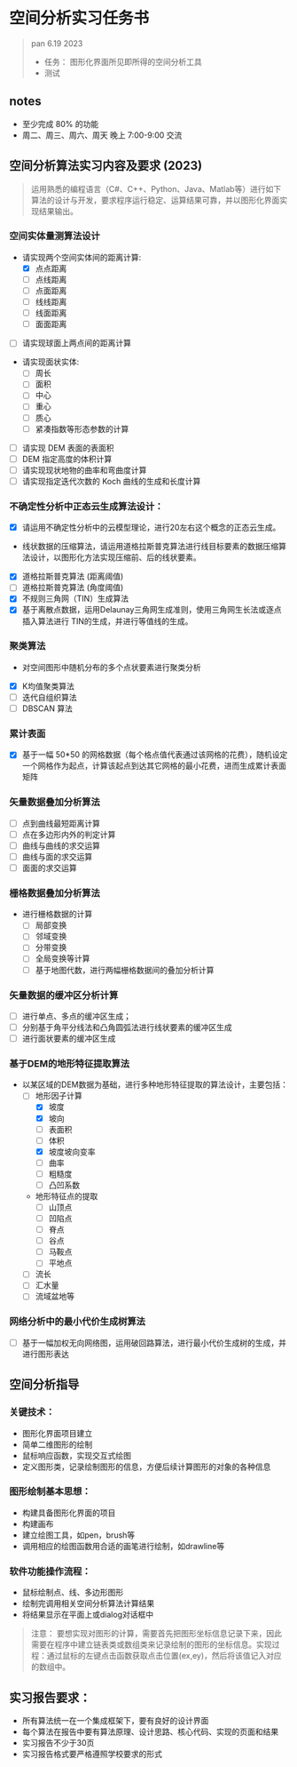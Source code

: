 # 空间分析实习任务书
> pan 6.19 2023
> - 任务： 图形化界面所见即所得的空间分析工具
> - 测试

## notes
- 至少完成 80% 的功能
- 周二、周三、周六、周天 晚上 7:00-9:00 交流

## 空间分析算法实习内容及要求 (2023)
> 运用熟悉的编程语言（C#、C++、Python、Java、Matlab等）进行如下算法的设计与开发，要求程序运行稳定、运算结果可靠，并以图形化界面实现结果输出。

### 空间实体量测算法设计

- 请实现两个空间实体间的距离计算:
  - [X] 点点距离
  - [ ] 点线距离
  - [ ] 点面距离
  - [ ] 线线距离
  - [ ] 线面距离
  - [ ] 面面距离
- [ ] 请实现球面上两点间的距离计算
- 请实现面状实体:
  - [ ] 周长
  - [ ] 面积
  - [ ] 中心
  - [ ] 重心
  - [ ] 质心
  - [ ] 紧凑指数等形态参数的计算
- [ ] 请实现 DEM 表面的表面积
- [ ] DEM 指定高度的体积计算
- [ ] 请实现现状地物的曲率和弯曲度计算
- [ ] 请实现指定迭代次数的 Koch 曲线的生成和长度计算

### 不确定性分析中正态云生成算法设计：
- [x] 请运用不确定性分析中的云模型理论，进行20左右这个概念的正态云生成。
- 线状数据的压缩算法，请运用道格拉斯普克算法进行线目标要素的数据压缩算法设计，以图形化方法实现压缩前、后的线状要素。
- [x] 道格拉斯普克算法 (距离阈值)
- [ ] 道格拉斯普克算法 (角度阈值)
- [x] 不规则三角网（TIN）生成算法
- [x] 基于离散点数据，运用Delaunay三角网生成准则，使用三角网生长法或逐点插入算法进行 TIN的生成，并进行等值线的生成。
### 聚类算法
- 对空间图形中随机分布的多个点状要素进行聚类分析
- [x] K均值聚类算法
- [ ] 迭代自组织算法
- [ ] DBSCAN 算法

### 累计表面
- [x] 基于一幅 50*50 的网格数据（每个格点值代表通过该网格的花费），随机设定一个网格作为起点，计算该起点到达其它网格的最小花费，进而生成累计表面矩阵

### 矢量数据叠加分析算法
- [ ] 点到曲线最短距离计算
- [ ] 点在多边形内外的判定计算
- [ ] 曲线与曲线的求交运算
- [ ] 曲线与面的求交运算
- [ ] 面面的求交运算
### 栅格数据叠加分析算法
- 进行栅格数据的计算
  - [ ] 局部变换
  - [ ] 邻域变换
  - [ ] 分带变换
  - [ ] 全局变换等计算
  - [ ] 基于地图代数，进行两幅栅格数据间的叠加分析计算
### 矢量数据的缓冲区分析计算
- [ ] 进行单点、多点的缓冲区生成；
- [ ] 分别基于角平分线法和凸角圆弧法进行线状要素的缓冲区生成
- [ ] 进行面状要素的缓冲区生成
### 基于DEM的地形特征提取算法
- 以某区域的DEM数据为基础，进行多种地形特征提取的算法设计，主要包括：
  - [ ] 地形因子计算
    - [x] 坡度
    - [x] 坡向
    - [ ] 表面积
    - [ ] 体积
    - [x] 坡度坡向变率
    - [ ] 曲率
    - [ ] 粗糙度
    - [ ] 凸凹系数
  - 地形特征点的提取
    - [ ] 山顶点
    - [ ] 凹陷点
    - [ ] 脊点
    - [ ] 谷点
    - [ ] 马鞍点
    - [ ] 平地点
  - [ ] 流长
  - [ ] 汇水量
  - [ ] 流域盆地等
### 网络分析中的最小代价生成树算法
- [ ] 基于一幅加权无向网络图，运用破回路算法，进行最小代价生成树的生成，并进行图形表达

## 空间分析指导

### 关键技术：
- 图形化界面项目建立
- 简单二维图形的绘制
- 鼠标响应函数，实现交互式绘图
- 定义图形类，记录绘制图形的信息，方便后续计算图形的对象的各种信息

### 图形绘制基本思想：
- 构建具备图形化界面的项目
- 构建画布
- 建立绘图工具，如pen，brush等
- 调用相应的绘图函数用合适的画笔进行绘制，如drawline等

### 软件功能操作流程：
- 鼠标绘制点、线、多边形图形
- 绘制完调用相关空间分析算法计算结果
- 将结果显示在平面上或dialog对话框中

> 注意： 要想实现对图形的计算，需要首先把图形坐标信息记录下来，因此需要在程序中建立链表类或数组类来记录绘制的图形的坐标信息。实现过程：通过鼠标的左键点击函数获取点击位置(ex,ey)，然后将该值记入对应的数组中。

## 实习报告要求：
- 所有算法统一在一个集成框架下，要有良好的设计界面
- 每个算法在报告中要有算法原理、设计思路、核心代码、实现的页面和结果
- 实习报告不少于30页
- 实习报告格式要严格遵照学校要求的形式